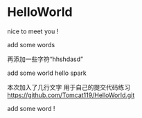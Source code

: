 # HelloWorld
nice to meet you !


add some words

再添加一些字符“hhshdasd”

add some world
hello spark 

本次加入了几行文字
用于自己的提交代码练习
https://github.com/Tomcat119/HelloWorld.git



add some word !

